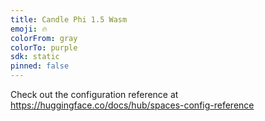 ```yaml
---
title: Candle Phi 1.5 Wasm
emoji: 🔥
colorFrom: gray
colorTo: purple
sdk: static
pinned: false
---
```


Check out the configuration reference at https://huggingface.co/docs/hub/spaces-config-reference
